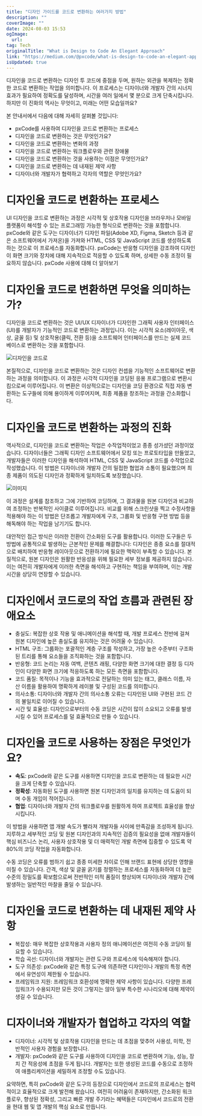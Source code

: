 ```yaml
---
title: "디자인 가이드를 코드로 변환하는 여러가지 방법"
description: ""
coverImage: ""
date: 2024-08-03 15:53
ogImage: 
  url: 
tag: Tech
originalTitle: "What is Design to Code An Elegant Approach"
link: "https://medium.com/@pxcode/what-is-design-to-code-an-elegant-approach-bdb73b858dfb"
isUpdated: true
---
```






디자인을 코드로 변환하는 디자인 투 코드에 중점을 두며, 원하는 외관을 복제하는 정확한 코드로 변환하는 작업을 의미합니다. 이 프로세스는 디자이너와 개발자 간의 시너지 효과가 필요하여 정확도를 달성하며, 시간을 여러 일에서 몇 분으로 크게 단축시킵니다. 하지만 이 진화의 역사는 무엇이고, 미래는 어떤 모습일까요?

본 안내서에서 다음에 대해 자세히 살펴볼 것입니다:

- pxCode를 사용하여 디자인을 코드로 변환하는 프로세스
- 디자인을 코드로 변환하는 것은 무엇인가요?
- 디자인을 코드로 변환하는 변화의 과정
- 디자인을 코드로 변환하는 워크플로우와 관련 장애물
- 디자인을 코드로 변환하는 것을 사용하는 이점은 무엇인가요?
- 디자인을 코드로 변환하는 데 내재된 제약 사항
- 디자이너와 개발자가 협력하고 각자의 역할은 무엇인가요?

# 디자인을 코드로 변환하는 프로세스

<div class="content-ad"></div>

UI 디자인을 코드로 변환하는 과정은 시각적 및 상호작용 디자인을 브라우저나 모바일 플랫폼이 해석할 수 있는 프로그래밍 가능한 형식으로 변환하는 것을 포함합니다. pxCode와 같은 도구는 디자이너가 디자인 파일(Adobe XD, Figma, Sketch 등과 같은 소프트웨어에서 가져온)을 가져와 HTML, CSS 및 JavaScript 코드를 생성하도록 하는 것으로 이 프로세스를 자동화합니다. pxCode는 반응형 디자인을 강조하여 디자인이 화면 크기와 장치에 대해 지속적으로 적응할 수 있도록 하며, 상세한 수동 조정이 필요하지 않습니다.
pxCode 사용에 대해 더 알아보기

# 디자인을 코드로 변환하면 무엇을 의미하는가?

디자인을 코드로 변환하는 것은 UI/UX 디자이너가 디자인한 그래픽 사용자 인터페이스(UI)를 개발자가 기능적인 코드로 변환하는 과정입니다. 이는 시각적 요소(레이아웃, 색상, 글꼴 등) 및 상호작용(클릭, 전환 등)을 소프트웨어 인터페이스를 만드는 실제 코드베이스로 변환하는 것을 포함합니다.

![디자인을 코드로](/assets/img/WhatisDesigntoCodeAnElegantApproach_0.png)

<div class="content-ad"></div>

본질적으로, 디자인을 코드로 변환하는 것은 디자인 컨셉을 기능적인 소프트웨어로 변환하는 과정을 의미합니다. 이 과정은 시각적 디자인을 코딩된 응용 프로그램으로 변환시킴으로써 이루어집니다. 이 변환은 이상적으로는 디자인을 코딩 환경으로 직접 자동 변환하는 도구들에 의해 용이하게 이루어지며, 최종 제품을 창조하는 과정을 간소화합니다.

# 디자인을 코드로 변환하는 과정의 진화

역사적으로, 디자인을 코드로 변환하는 작업은 수작업적이었고 종종 성가셨던 과정이었습니다. 디자이너들은 그래픽 디자인 소프트웨어에서 모킹 또는 프로토타입을 만들었고, 개발자들은 이러한 디자인을 해석하여 HTML, CSS 및 JavaScript 코드를 수작업으로 작성했습니다. 이 방법은 디자이너와 개발자 간의 밀접한 협업과 소통이 필요했으며 최종 제품이 의도된 디자인과 정확하게 일치하도록 보장했습니다.

![이미지](/assets/img/WhatisDesigntoCodeAnElegantApproach_1.png)

<div class="content-ad"></div>

이 과정은 설계를 참조하고 그에 기반하여 코딩하며, 그 결과물을 원본 디자인과 비교하여 조정하는 반복적인 사이클로 이루어집니다. 비교를 위해 스크린샷을 찍고 수정사항을 적용해야 하는 이 방법은 단조롭고 개발자에게 구조, 그룹화 및 반응형 구현 방법 등을 해독해야 하는 작업을 남기기도 합니다.

대안적인 접근 방식은 이러한 전환이 간소화된 도구를 활용합니다. 이러한 도구들은 두 방법에 공통적으로 발생하는 근본적인 문제를 해결합니다: 디자인은 종종 요소를 절대적으로 배치하여 반응형 레이아웃으로 전환하기에 필요한 맥락이 부족할 수 있습니다. 본질적으로, 원본 디자인은 원활한 반응성을 위해 필요한 세부 정보를 제공하지 않습니다. 이는 여전히 개발자에게 이러한 측면을 해석하고 구현하는 책임을 부여하며, 이는 개발 시간을 상당히 연장할 수 있습니다.

# 디자인에서 코드로의 작업 흐름과 관련된 장애요소

- 충실도: 복잡한 상호 작용 및 애니메이션을 해석할 때, 개발 프로세스 전반에 걸쳐 원본 디자인에 높은 충실도를 유지하는 것은 어려울 수 있습니다.
- HTML 구조: 그룹화는 포괄적인 계층 구조를 작성하고, 가장 높은 수준부터 구조화된 트리를 통해 요소들을 조직화하는 것을 포함합니다.
- 반응형: 코드 논리는 자동 여백, 콘텐츠 래핑, 다양한 화면 크기에 대한 결정 등 디자인이 다양한 화면 크기에 적응하도록 하는 모든 측면을 포함합니다.
- 코드 품질: 목적이나 기능을 효과적으로 전달하는 의미 있는 태그, 클래스 이름, 자산 이름을 활용하여 명확하게 레이블 및 구성된 코드를 의미합니다.
- 의사소통: 디자이너와 개발자 간의 의사소통 오류는 디자인된 UI와 구현된 코드 간의 불일치로 이어질 수 있습니다.
- 시간 및 효율성: 디자인으로부터의 수동 코딩은 시간이 많이 소요되고 오류를 발생시킬 수 있어 프로세스를 덜 효율적으로 만들 수 있습니다.

<div class="content-ad"></div>

# 디자인을 코드로 사용하는 장점은 무엇인가요?

- **속도**: pxCode와 같은 도구를 사용하면 디자인을 코드로 변환하는 데 필요한 시간을 크게 단축할 수 있습니다.
- **정확성**: 자동화된 도구를 사용하면 원본 디자인과의 일치를 유지하는 데 도움이 되며 수동 개입이 적어집니다.
- **협업**: 디자이너와 개발자 간의 워크플로우를 원활하게 하여 프로젝트 효율성을 향상시킵니다.

이 방법을 사용하면 앱 개발 속도가 빨라져 개발자들 사이에 만족감을 조성하게 됩니다. 지루하고 세부적인 코딩 및 원본 디자인과의 지속적인 검증의 필요성을 없애 개발자들이 핵심 비즈니스 논리, 사용자 상호작용 및 더 매력적인 개발 측면에 집중할 수 있도록 약 80%의 코딩 작업을 자동화합니다.

수동 코딩은 오류를 범하기 쉽고 종종 미세한 차이로 인해 브랜드 표현에 상당한 영향을 미칠 수 있습니다. 간격, 색상 및 글꼴 굵기를 정렬하는 프로세스를 자동화하여 더 높은 수준의 정밀도를 확보함으로써 전반적인 미적 품질이 향상되며 디자이너와 개발자 간에 발생하는 일반적인 마찰을 줄일 수 있습니다.

<div class="content-ad"></div>

# 디자인을 코드로 변환하는 데 내재된 제약 사항

- 복잡성: 매우 복잡한 상호작용과 사용자 정의 애니메이션은 여전히 수동 코딩이 필요할 수 있습니다.
- 학습 곡선: 디자이너와 개발자는 관련 도구와 프로세스에 익숙해져야 합니다.
- 도구 의존성: pxCode와 같은 특정 도구에 의존하면 디자인이나 개발의 특정 측면에서 유연성이 제한될 수 있습니다.
- 프레임워크 지원: 프레임워크 호환성에 명확한 제약 사항이 있습니다. 다양한 프레임워크가 수용되지만 모든 것이 그렇지는 않아 일부 특수한 시나리오에 대해 제약이 생길 수 있습니다.

# 디자이너와 개발자가 협업하고 각자의 역할

- 디자이너: 시각적 및 상호작용 디자인을 만드는 데 초점을 맞추어 사용성, 미학, 전반적인 사용자 경험을 보장합니다.
- 개발자: pxCode와 같은 도구를 사용하여 디자인을 코드로 변환하며 기능, 성능, 장치 간 적응성에 초점을 두게 됩니다. 개발자는 또한 생성된 코드를 수동으로 조정하여 애플리케이션을 세밀하게 조정할 수도 있습니다.

<div class="content-ad"></div>

요약하면, 특히 pxCode와 같은 도구의 등장으로 디자인에서 코드로의 프로세스는 협력적이고 효율적으로 크게 발전해 왔습니다. 여전히 어려움이 존재하지만, 간소화된 워크플로우, 향상된 정확성, 그리고 빠른 개발 주기라는 혜택들은 디자인에서 코드로의 전환을 현대 웹 및 앱 개발의 핵심 요소로 만듭니다.
